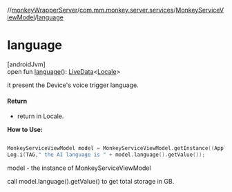//[monkeyWrapperServer](../../../index.md)/[com.mm.monkey.server.services](../index.md)/[MonkeyServiceViewModel](index.md)/[language](language.md)

# language

[androidJvm]\
open fun [language](language.md)(): [LiveData](https://developer.android.com/reference/kotlin/androidx/lifecycle/LiveData.html)&lt;[Locale](https://developer.android.com/reference/kotlin/java/util/Locale.html)&gt;

it present the Device's voice trigger language.

#### Return

- return in Locale. 

**How to Use:**

```kotlin

MonkeyServiceViewModel model = MonkeyServiceViewModel.getInstance((Application)context.getApplicationContext());
Log.i(TAG," the AI language is " + model.language().getValue());

```
model - the instance of MonkeyServiceViewModel 

call model.language().getValue() to get total storage in GB.
